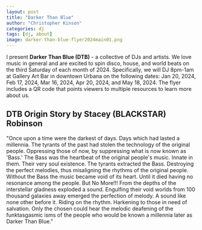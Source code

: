 ```yaml
---
layout: post
title: "Darker Than Blue"
author: "Christopher Kinson"
categories: dj
tags: [dj, about]
image: darker-than-blue-flyer2024main01.png
---
```


I present **Darker Than Blue (DTB)** - a collective of DJs and artists. We love music in general and are excited to spin disco, house, and world beats on the third Saturday of each month of 2024. Specifically, we will DJ 8pm-1am at Gallery Art Bar in downtown Urbana on the following dates: Jan 20, 2024, Feb 17, 2024, Mar 16, 2024, Apr 20, 2024, and May 18, 2024. The flyer includes a QR code that points viewers to multiple resources to learn more about us.

## DTB Origin Story by Stacey (BLACKSTAR) Robinson
"Once upon a time were the darkest of days. Days which had lasted a millennia. The tyrants of the past had stolen the technology of the original people. Oppressing those of now, by suppressing what is now known as 'Bass.' The Bass was the heartbeat of the original people's music. Innate in them. Their very soul existence. The tyrants extracted the Bass. Destroying the perfect melodies, thus misaligning the rhythms of the original people. Without the Bass the music became void of its heart. Until it died having no resonance among the people. But No More!!! From the depths of the interstellar gladness exploded a sound. Engulfing their void worlds from 100 thousand galaxies away emerged the perfection of melody. A sound like none other before it. Riding on the rhythm. Harkening to those in need of salvation. Only the chosen could hear the melodic deafening of the funktasgasmic isms of the people who would be known a millennia later as Darker Than Blue." 
